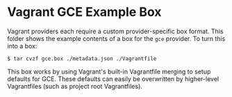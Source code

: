 # Vagrant GCE Example Box

Vagrant providers each require a custom provider-specific box format.
This folder shows the example contents of a box for the `gce` provider.
To turn this into a box:

```
$ tar cvzf gce.box ./metadata.json ./Vagrantfile
```

This box works by using Vagrant's built-in Vagrantfile merging to setup
defaults for GCE. These defaults can easily be overwritten by higher-level
Vagrantfiles (such as project root Vagrantfiles).
